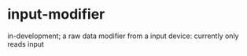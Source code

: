 # input-modifier
in-development; a raw data modifier from a input device: currently only reads input
